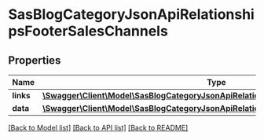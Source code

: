 # SasBlogCategoryJsonApiRelationshipsFooterSalesChannels

## Properties
Name | Type | Description | Notes
------------ | ------------- | ------------- | -------------
**links** | [**\Swagger\Client\Model\SasBlogCategoryJsonApiRelationshipsFooterSalesChannelsLinks**](SasBlogCategoryJsonApiRelationshipsFooterSalesChannelsLinks.md) |  | [optional] 
**data** | [**\Swagger\Client\Model\SasBlogCategoryJsonApiRelationshipsFooterSalesChannelsData[]**](SasBlogCategoryJsonApiRelationshipsFooterSalesChannelsData.md) |  | [optional] 

[[Back to Model list]](../../README.md#documentation-for-models) [[Back to API list]](../../README.md#documentation-for-api-endpoints) [[Back to README]](../../README.md)

